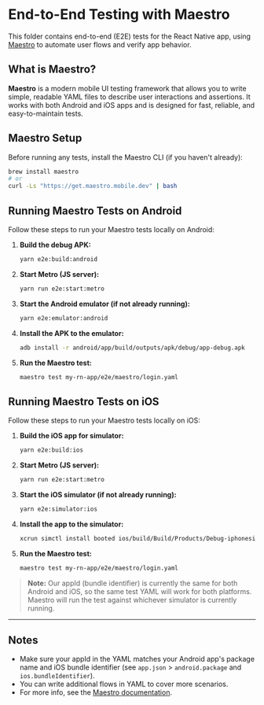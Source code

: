 # End-to-End Testing with Maestro

This folder contains end-to-end (E2E) tests for the React Native app, using [Maestro](https://maestro.mobile.dev/) to automate user flows and verify app behavior.

## What is Maestro?

**Maestro** is a modern mobile UI testing framework that allows you to write simple, readable YAML files to describe user interactions and assertions. It works with both Android and iOS apps and is designed for fast, reliable, and easy-to-maintain tests.

## Maestro Setup

Before running any tests, install the Maestro CLI (if you haven't already):

```sh
brew install maestro
# or
curl -Ls "https://get.maestro.mobile.dev" | bash
```

## Running Maestro Tests on Android

Follow these steps to run your Maestro tests locally on Android:

1. **Build the debug APK:**
   ```sh
   yarn e2e:build:android
   ```
2. **Start Metro (JS server):**
   ```sh
   yarn run e2e:start:metro
   ```
3. **Start the Android emulator (if not already running):**
   ```sh
   yarn e2e:emulator:android
   ```
4. **Install the APK to the emulator:**
   ```sh
   adb install -r android/app/build/outputs/apk/debug/app-debug.apk
   ```
5. **Run the Maestro test:**
   ```sh
   maestro test my-rn-app/e2e/maestro/login.yaml
   ```

## Running Maestro Tests on iOS

Follow these steps to run your Maestro tests locally on iOS:

1. **Build the iOS app for simulator:**
   ```sh
   yarn e2e:build:ios
   ```
2. **Start Metro (JS server):**
   ```sh
   yarn run e2e:start:metro
   ```
3. **Start the iOS simulator (if not already running):**
   ```sh
   yarn e2e:simulator:ios
   ```
4. **Install the app to the simulator:**
   ```sh
   xcrun simctl install booted ios/build/Build/Products/Debug-iphonesimulator/myrnapp.app
   ```
5. **Run the Maestro test:**
   ```sh
   maestro test my-rn-app/e2e/maestro/login.yaml
   ```

> **Note:** Our appId (bundle identifier) is currently the same for both Android and iOS, so the same test YAML will work for both platforms. Maestro will run the test against whichever simulator is currently running.

---

## Notes
- Make sure your appId in the YAML matches your Android app's package name and iOS bundle identifier (see `app.json` > `android.package` and `ios.bundleIdentifier`).
- You can write additional flows in YAML to cover more scenarios.
- For more info, see the [Maestro documentation](https://maestro.mobile.dev/).
